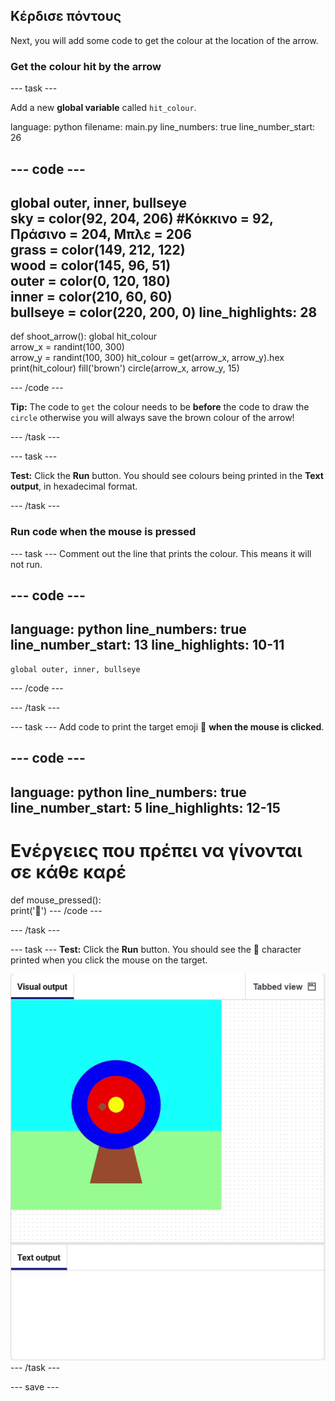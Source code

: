 ## Κέρδισε πόντους

Next, you will add some code to get the colour at the location of the arrow.

### Get the colour hit by the arrow

--- task ---

Add a new **global variable** called `hit_colour`.

language: python filename: main.py line_numbers: true line_number_start: 26


--- code ---
---
global outer, inner, bullseye    
sky = color(92, 204, 206) #Κόκκινο = 92, Πράσινο = 204, Μπλε = 206    
grass = color(149, 212, 122)    
wood = color(145, 96, 51)    
outer = color(0, 120, 180)    
inner = color(210, 60, 60)   
bullseye = color(220, 200, 0)
line_highlights: 28
---
def shoot_arrow(): global hit_colour  
arrow_x = randint(100, 300)  
arrow_y = randint(100, 300) hit_colour = get(arrow_x, arrow_y).hex print(hit_colour) fill('brown') circle(arrow_x, arrow_y, 15)

--- /code ---

**Tip:** The code to `get` the colour needs to be **before** the code to draw the `circle` otherwise you will always save the brown colour of the arrow!

--- /task ---

--- task ---

**Test:** Click the **Run** button. You should see colours being printed in the **Text output**, in hexadecimal format.

--- /task ---

### Run code when the mouse is pressed

--- task --- Comment out the line that prints the colour. This means it will not run.

--- code ---
---
language: python line_numbers: true line_number_start: 13
line_highlights: 10-11
---

    global outer, inner, bullseye
--- /code ---

--- /task ---

--- task --- Add code to print the target emoji 🎯 **when the mouse is clicked**.

--- code ---
---
language: python line_numbers: true line_number_start: 5
line_highlights: 12-15
---
# Ενέργειες που πρέπει να γίνονται σε κάθε καρέ
def mouse_pressed():    
print('🎯') --- /code ---

--- /task ---

--- task --- **Test:** Click the **Run** button. You should see the 🎯 character printed when you click the mouse on the target.

![target emoji printed when mouse clicked](images/target_printed.gif) --- /task ---


--- save ---